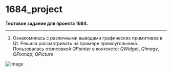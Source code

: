 # 1684_project

**Тестовое задание для проекта 1684.**

***


1) Ознакомилась с различными выводами графических примитивов в Qt. Решила рассматривать на примере прямоугольника.
Пользовалась отрисовкой _QPainter_ в контексте: _QWidget_, _QImage_, _QPixmap_, _QPicture_

![image](https://github.com/fitalo4ka/1684_project/assets/113723377/a85b506a-2543-425a-bce5-f87c2fc4eb3d)
